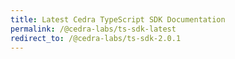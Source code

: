 ```yaml
---
title: Latest Cedra TypeScript SDK Documentation
permalink: /@cedra-labs/ts-sdk-latest
redirect_to: /@cedra-labs/ts-sdk-2.0.1
---
```

